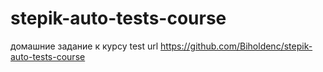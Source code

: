 # stepik-auto-tests-course
домашние задание к курсу
test url https://github.com/Biholdenc/stepik-auto-tests-course
